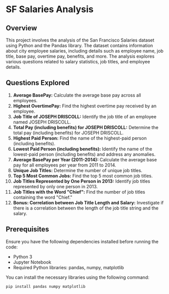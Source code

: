 # SF Salaries Analysis

## Overview
This project involves the analysis of the San Francisco Salaries dataset using Python and the Pandas library. The dataset contains information about city employee salaries, including details such as employee name, job title, base pay, overtime pay, benefits, and more. The analysis explores various questions related to salary statistics, job titles, and employee details.

## Questions Explored
1. **Average BasePay:** Calculate the average base pay across all employees.
2. **Highest OvertimePay:** Find the highest overtime pay received by an employee.
3. **Job Title of JOSEPH DRISCOLL:** Identify the job title of an employee named JOSEPH DRISCOLL.
4. **Total Pay (including benefits) for JOSEPH DRISCOLL:** Determine the total pay (including benefits) for JOSEPH DRISCOLL.
5. **Highest Paid Person:** Find the name of the highest-paid person (including benefits).
6. **Lowest Paid Person (including benefits):** Identify the name of the lowest-paid person (including benefits) and address any anomalies.
7. **Average BasePay per Year (2011-2014):** Calculate the average base pay for all employees per year from 2011 to 2014.
8. **Unique Job Titles:** Determine the number of unique job titles.
9. **Top 5 Most Common Jobs:** Find the top 5 most common job titles.
10. **Job Titles Represented by One Person in 2013:** Identify job titles represented by only one person in 2013.
11. **Job Titles with the Word "Chief":** Find the number of job titles containing the word "Chief."
12. **Bonus: Correlation between Job Title Length and Salary:** Investigate if there is a correlation between the length of the job title string and the salary.

## Prerequisites
Ensure you have the following dependencies installed before running the code:

- Python 3
- Jupyter Notebook
- Required Python libraries: pandas, numpy, matplotlib

You can install the necessary libraries using the following command:
```bash
pip install pandas numpy matplotlib
